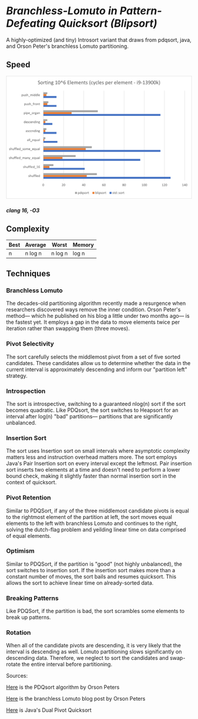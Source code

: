 # *Branchless-Lomuto in Pattern-Defeating Quicksort (Blipsort)*
 
A highly-optimized (and tiny) Introsort variant that draws from pdqsort, java, and Orson Peter's branchless Lomuto partitioning.

## Speed

![Speed](https://github.com/RedBedHed/BLPDQsort/blob/main/blipsort_speed.png)

##### *clang 16, -O3*

## Complexity

| Best | Average | Worst | Memory |
|------|---------|-------|--------|
| n    | n log n | n log n | log n |

## Techniques

### Branchless Lomuto
The decades-old partitioning algorithm recently made a resurgence when researchers discovered ways remove the inner condition. Orson Peter's method&mdash; which he published on his blog a little under two months ago&mdash; is the fastest yet. It employs a gap in the data to move elements twice per iteration rather than swapping them (three moves).

### Pivot Selectivity
The sort carefully selects the middlemost pivot from a set of five sorted candidates. These candidates allow us to determine whether the data in the current interval is approximately descending and inform our "partition left" strategy.

### Introspection
The sort is introspective, switching to a guaranteed nlog(n) sort if the sort becomes quadratic. Like PDQsort, the sort switches to Heapsort for an interval after log(n) "bad" partitions&mdash; partitions that are significantly unbalanced.

### Insertion Sort
The sort uses Insertion sort on small intervals where asymptotic complexity matters less and instruction overhead matters more. The sort employs Java's Pair Insertion sort on every interval except the leftmost. Pair insertion sort inserts two elements at a time 
and doesn't need to perform a lower bound check, making it slightly faster than normal insertion sort in the context of quicksort.

### Pivot Retention
Similar to PDQSort, if any of the three middlemost candidate pivots is equal to the rightmost element of the partition at left, the sort moves equal elements to the left with branchless Lomuto and continues to the right, solving the dutch-flag problem and yeilding linear time on data comprised of equal elements.

### Optimism
Similar to PDQSort, if the partition is "good" (not highly unbalanced), the sort switches to insertion sort. If the insertion sort makes more than a constant number of moves, the sort bails and resumes quicksort. This allows the sort to achieve linear time on already-sorted data.

### Breaking Patterns
Like PDQSort, if the partition is bad, the sort scrambles some elements to break up patterns.

### Rotation
When all of the candidate pivots are descending, it is very likely that the interval is descending as well. Lomuto partitioning slows significantly on descending data. Therefore, we neglect to sort the candidates and swap-rotate the entire interval before partitioning.

Sources:

[Here](https://github.com/orlp/pdqsort)
is the PDQsort algorithm by Orson Peters


[Here](https://orlp.net/blog/branchless-lomuto-partitioning/)
is the branchless Lomuto blog post by Orson Peters

[Here](https://](https://github.com/openjdk/jdk/blob/master/src/java.base/share/classes/java/util/DualPivotQuicksort.java)https://github.com/openjdk/jdk/blob/master/src/java.base/share/classes/java/util/DualPivotQuicksort.java)
is Java's Dual Pivot Quicksort
